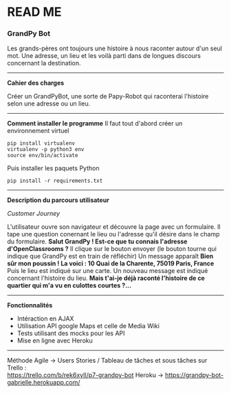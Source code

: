 # READ ME
### GrandPy Bot
Les grands-pères ont toujours une histoire à nous raconter autour d'un seul mot.
Une adresse, un lieu et les voilà parti dans de longues discours concernant la destination.

_______________________________
**Cahier des charges**

Créer un GrandPyBot, une sorte de Papy-Robot qui raconterai l'histoire selon une adresse ou un lieu.
_______________________________
**Comment installer le programme**
Il faut tout d'abord créer un environnement virtuel
``` shell
pip install virtualenv
virtualenv -p python3 env
source env/bin/activate
```
Puis installer les paquets Python
``` shell
pip install -r requirements.txt
```
_______________________________

**Description du parcours utilisateur**

*Customer Journey*

L'utilisateur ouvre son navigateur et découvre la page avec un formulaire.
Il tape une question conernant le lieu ou l'adresse qu'il désire dans le champ du formulaire.
**Salut GrandPy ! Est-ce que tu connais l'adresse d'OpenClassrooms ?**
Il clique sur le bouton envoyer (le bouton tourne qui indique que GrandPy est en train de réfléchir)
Un message apparaît **Bien sûr mon poussin ! La voici : 10 Quai de la Charente, 75019 Paris, France**
Puis le lieu est indiqué sur une carte. Un nouveau message est indiqué concernant l'histoire du lieu.
**Mais t'ai-je déjà raconté l'histoire de ce quartier qui m'a vu en culottes courtes ?...**

________________________________
**Fonctionnalités**

* Intéraction en AJAX
* Utilisation API google Maps et celle de Media Wiki
* Tests utilisant des mocks pour les API
* Mise en ligne avec Heroku
_____________________________

Méthode Agile -> Users Stories / Tableau de tâches et sous tâches sur Trello :\
https://trello.com/b/rek6xyIl/p7-grandpy-bot
Heroku -> https://grandpy-bot-gabrielle.herokuapp.com/



